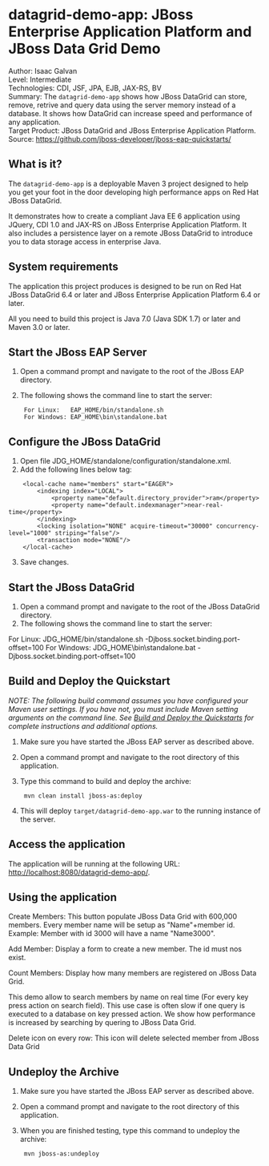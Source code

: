 datagrid-demo-app: JBoss Enterprise Application Platform and JBoss Data Grid Demo
========================
Author: Isaac Galvan  
Level: Intermediate  
Technologies: CDI, JSF, JPA, EJB, JAX-RS, BV  
Summary: The `datagrid-demo-app` shows how JBoss DataGrid can store, remove, retrive and query data using the server memory instead of a database. It shows how DataGrid can increase speed and performance of any application.  
Target Product: JBoss DataGrid and JBoss Enterprise Application Platform.
Source: <https://github.com/jboss-developer/jboss-eap-quickstarts/>  

What is it?
-----------

The `datagrid-demo-app` is a deployable Maven 3 project designed to help you get your foot in the door developing high performance apps on Red Hat JBoss DataGrid. 

It demonstrates how to create a compliant Java EE 6 application using JQuery, CDI 1.0 and JAX-RS on JBoss Enterprise Application Platform. It also includes a persistence layer on a remote JBoss DataGrid to introduce you to data storage access in enterprise Java. 


System requirements
-------------------

The application this project produces is designed to be run on Red Hat JBoss DataGrid 6.4 or later and JBoss Enterprise Application Platform 6.4 or later. 

All you need to build this project is Java 7.0 (Java SDK 1.7) or later and Maven 3.0 or later.

Start the JBoss EAP Server
-------------------------

1. Open a command prompt and navigate to the root of the JBoss EAP directory.
2. The following shows the command line to start the server:

        For Linux:   EAP_HOME/bin/standalone.sh
        For Windows: EAP_HOME\bin\standalone.bat

Configure the JBoss DataGrid
-------------------------

1. Open file JDG_HOME/standalone/configuration/standalone.xml.
2. Add the following lines below <cache-container name="local" default-cache="default" statistics="true"> tag:

```
    <local-cache name="members" start="EAGER">
        <indexing index="LOCAL">
            <property name="default.directory_provider">ram</property>
            <property name="default.indexmanager">near-real-time</property>
        </indexing>
        <locking isolation="NONE" acquire-timeout="30000" concurrency-level="1000" striping="false"/>
        <transaction mode="NONE"/>
    </local-cache>
```

3. Save changes.


Start the JBoss DataGrid
-------------------------

1. Open a command prompt and navigate to the root of the JBoss DataGrid directory.
2. The following shows the command line to start the server:

For Linux:   JDG_HOME/bin/standalone.sh -Djboss.socket.binding.port-offset=100
For Windows: JDG_HOME\bin\standalone.bat -Djboss.socket.binding.port-offset=100

 
Build and Deploy the Quickstart
-------------------------

_NOTE: The following build command assumes you have configured your Maven user settings. If you have not, you must include Maven setting arguments on the command line. See [Build and Deploy the Quickstarts](https://github.com/jboss-developer/jboss-developer-shared-resources/blob/master/guides/BUILD_AND_DEPLOY.md#build-and-deploy-the-quickstarts) for complete instructions and additional options._

1. Make sure you have started the JBoss EAP server as described above.
2. Open a command prompt and navigate to the root directory of this application.
3. Type this command to build and deploy the archive:

        mvn clean install jboss-as:deploy

4. This will deploy `target/datagrid-demo-app.war` to the running instance of the server.
 

Access the application 
---------------------

The application will be running at the following URL: <http://localhost:8080/datagrid-demo-app/>.

Using the application 
---------------------

Create Members: This button populate JBoss Data Grid with 600,000 members. Every member name will be setup as "Name"+member id.
Example: Member with id 3000 will have a name "Name3000".

Add Member: Display a form to create a new member. The id must nos exist.

Count Members: Display how many members are registered on JBoss Data Grid.

This demo allow to search members by name on real time (For every key press action on search field). 
This use case is often slow if one query is executed to a database on key pressed action. We show how performance is increased by searching by quering to JBoss Data Grid.

Delete icon on every row: This icon will delete selected member from JBoss Data Grid
    

Undeploy the Archive
--------------------

1. Make sure you have started the JBoss EAP server as described above.
2. Open a command prompt and navigate to the root directory of this application.
3. When you are finished testing, type this command to undeploy the archive:

        mvn jboss-as:undeploy
   
